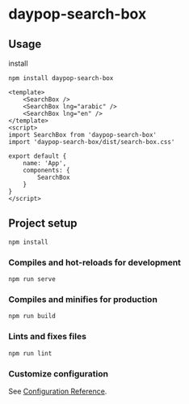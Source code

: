 # daypop-search-box

## Usage
install
```
npm install daypop-search-box
```

```
<template>
    <SearchBox />
    <SearchBox lng="arabic" />
    <SearchBox lng="en" />
</template>
<script>
import SearchBox from 'daypop-search-box'
import 'daypop-search-box/dist/search-box.css'

export default {
    name: 'App',
    components: {
        SearchBox
    }
}
</script>
```


## Project setup
```
npm install
```

### Compiles and hot-reloads for development
```
npm run serve
```

### Compiles and minifies for production
```
npm run build
```

### Lints and fixes files
```
npm run lint
```

### Customize configuration
See [Configuration Reference](https://cli.vuejs.org/config/).
